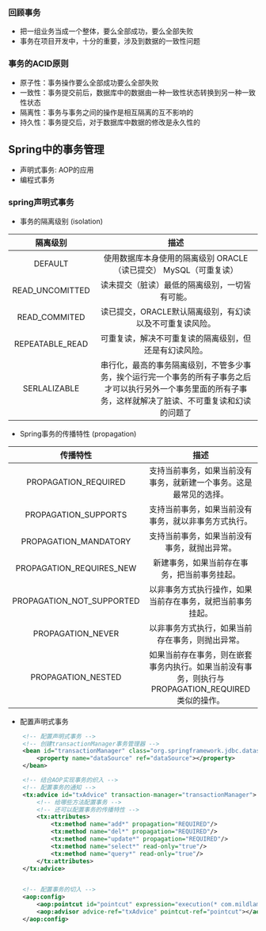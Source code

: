 ### 回顾事务
- 把一组业务当成一个整体，要么全部成功，要么全部失败
- 事务在项目开发中，十分的重要，涉及到数据的一致性问题

### 事务的ACID原则
- 原子性：事务操作要么全部成功要么全部失败
- 一致性：事务提交前后，数据库中的数据由一种一致性状态转换到另一种一致性状态
- 隔离性：事务与事务之间的操作是相互隔离的互不影响的
- 持久性：事务提交后，对于数据库中数据的修改是永久性的

## Spring中的事务管理
- 声明式事务: AOP的应用
- 编程式事务

### spring声明式事务

- 事务的隔离级别 (isolation)  

| 隔离级别      | 描述 |
| :---:        |    :----:   | 
| DEFAULT      | 使用数据库本身使用的隔离级别 ORACLE（读已提交） MySQL（可重复读）       |
| READ_UNCOMITTED   | 读未提交（脏读）最低的隔离级别，一切皆有可能。        |
| READ_COMMITED   | 读已提交，ORACLE默认隔离级别，有幻读以及不可重复读风险。        |
| REPEATABLE_READ   | 可重复读，解决不可重复读的隔离级别，但还是有幻读风险。        |
| SERLALIZABLE   | 串行化，最高的事务隔离级别，不管多少事务，挨个运行完一个事务的所有子事务之后才可以执行另外一个事务里面的所有子事务，这样就解决了脏读、不可重复读和幻读的问题了        |


- Spring事务的传播特性 (propagation)

| 传播特性      | 描述 |
| :---:        |    :----:   | 
| PROPAGATION_REQUIRED      | 支持当前事务，如果当前没有事务，就新建一个事务。这是最常见的选择。       |
| PROPAGATION_SUPPORTS  | 支持当前事务，如果当前没有事务，就以非事务方式执行。        |
| PROPAGATION_MANDATORY   | 支持当前事务，如果当前没有事务，就抛出异常。        |
| PROPAGATION_REQUIRES_NEW   | 新建事务，如果当前存在事务，把当前事务挂起。        |
| PROPAGATION_NOT_SUPPORTED   | 以非事务方式执行操作，如果当前存在事务，就把当前事务挂起。  |
| PROPAGATION_NEVER   | 以非事务方式执行，如果当前存在事务，则抛出异常。  |
| PROPAGATION_NESTED  | 如果当前存在事务，则在嵌套事务内执行。如果当前没有事务，则执行与PROPAGATION_REQUIRED类似的操作。  |

- 配置声明式事务
```xml
    <!-- 配置声明式事务 -->
    <!-- 创建transactionManager事务管理器 -->
    <bean id="transactionManager" class="org.springframework.jdbc.datasource.DataSourceTransactionManager">
        <property name="dataSource" ref="dataSource"></property>
    </bean>

    <!-- 结合AOP实现事务的织入 -->
    <!-- 配置事务的通知 -->
    <tx:advice id="txAdvice" transaction-manager="transactionManager">
        <!-- 给哪些方法配置事务 -->
        <!-- 还可以配置事务的传播特性 -->
        <tx:attributes>
            <tx:method name="add*" propagation="REQUIRED"/>
            <tx:method name="del*" propagation="REQUIRED"/>
            <tx:method name="update*" propagation="REQUIRED"/>
            <tx:method name="select*" read-only="true"/>
            <tx:method name="query*" read-only="true"/>
        </tx:attributes>
    </tx:advice>


    <!-- 配置事务的切入 -->
    <aop:config>
        <aop:pointcut id="pointcut" expression="execution(* com.mildlamb.mapper.*.*(..))"/>
        <aop:advisor advice-ref="txAdvice" pointcut-ref="pointcut"></aop:advisor>
    </aop:config>
```
